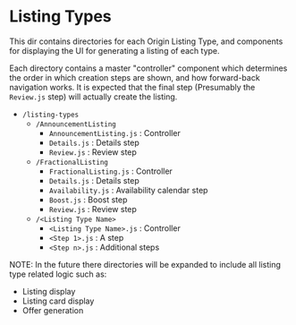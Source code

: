 # Listing Types

This dir contains directories for each Origin Listing Type, and components for displaying the UI for generating a listing of each type.

Each directory contains a master "controller" component which determines the order in which creation steps are shown, and how forward-back navigation works. It is expected that the final step (Presumably the `Review.js` step) will actually create the listing.

- `/listing-types`
	- `/AnnouncementListing`
		- `AnnouncementListing.js` : Controller
		- `Details.js` : Details step
		- `Review.js` : Review step
	- `/FractionalListing`
		- `FractionalListing.js` : Controller
		- `Details.js` : Details step
		- `Availability.js` : Availability calendar step
		- `Boost.js` : Boost step
		- `Review.js` : Review step
	- `/<Listing Type Name>`
		- `<Listing Type Name>.js` : Controller
		- `<Step 1>.js` : A step
		- `<Step n>.js` : Additional steps

NOTE: In the future there directories will be expanded to include all listing type related logic such as:

- Listing display
- Listing card display
- Offer generation
